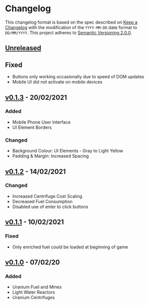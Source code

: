 # Changelog
This changelog format is based on the spec described on [Keep a Changelog](https://keepachangelog.com/en/1.0.0/) with the modification of the `YYYY-MM-DD` date format to `DD/MM/YYYY`.
This project adheres to [Semantic Versioning 2.0.0](https://semver.org/spec/v2.0.0.html).

<!--**Note:** The presence of a **PR** tag after the release date means that this release was not made public.-->

<!-- This is an example of a update block
  ## [v1.0.0] - 1/1/2021 **PR**
  ### Added
  ### Changed
  ### Deprecated
  ### Removed
  ### Fixed
  ### Security
-->

## [Unreleased]
## Fixed
- Buttons only working occasionally due to speed of DOM updates
- Mobile UI did not activate on mobile devices


## [v0.1.3] - 20/02/2021
### Added
- Mobile Phone User Interface
- UI Element Borders

### Changed
- Background Colour: UI Elements - Gray to Light Yellow
- Padding & Margin: Increased Spacing


## [v0.1.2] - 14/02/2021
### Changed
- Increased Centrifuge Cost Scaling
- Decreased Fuel Consumption
- Disabled use of enter to click buttons


## [v0.1.1] - 10/02/2021
### Fixed
- Only enriched fuel could be loaded at beginning of game


## [v0.1.0] - 07/02/20
### Added
- Uranium Fuel and Mines
- Light Water Reactors
- Uranium Centrifuges


[Unreleased]: https://github.com/Redfire75369/Fission-Simulator/compare/8a45d8391cd59419071741d01968399cf2a6d14c..master
[v0.1.3]: https://github.com/Redfire75369/Fission-Simulator/compare/656f3cba87d2cba4db996f0489c2294eb987a6df..8a45d8391cd59419071741d01968399cf2a6d14c
[v0.1.2]: https://github.com/Redfire75369/Fission-Simulator/compare/1e136e035baf624d1b25bfc3058407517bcb5df9..656f3cba87d2cba4db996f0489c2294eb987a6df
[v0.1.1]: https://github.com/Redfire75369/Fission-Simulator/compare/391d035dc98d79a2acd4779a20f7d042c5e07e76..1e136e035baf624d1b25bfc3058407517bcb5df9
[v0.1.0]: https://github.com/Redfire75369/Fission-Simulator/tree/391d035dc98d79a2acd4779a20f7d042c5e07e76
